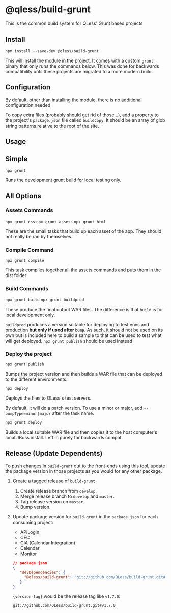 # @qless/build-grunt

This is the common build system for QLess' Grunt based projects

## Install
`npm install --save-dev @qless/build-grunt`

This will install the module in the project. It comes with a custom `grunt`
binary that only runs the commands below. This was done for backwards
compatibility until these projects are migrated to a more modern build.

## Configuration

By default, other than installing the module, there is no additional configuration needed.

To copy extra files (probably should get rid of those...), add a property to
the project's `package.json` file called `buildCopy`. It should be an array of glob string patterns relative to the root of the site.

## Usage

## Simple

`npx grunt`

Runs the development grunt build for local testing only.

## All Options

### Assets Commands

`npx grunt css` `npx grunt assets` `npx grunt html`

These are the small tasks that build up each asset of the app. They
should not really be ran by themselves.

### Compile Command

`npx grunt compile`

This task compiles together all the assets commands and puts them in the dist
folder

### Build Commands

`npx grunt build` `npx grunt buildprod`

These produce the final output WAR files. The difference is that `build` is for
local development only.

`buildprod` produces a version suitable for deploying to test envs and
production **but only if used after `bump`**. As such, it should not be used
on its own but is included here to build a sample to that can be used to test
what will get deployed. `npx grunt publish` should be used instead

### Deploy the project

`npx grunt publish`

Bumps the project version and then builds a WAR file that can be deployed to
the different environments.

`npx deploy`

Deploys the files to QLess's test servers.

By default, it will do a patch version. To use a minor or major, add `--bumpType=minor|major` after the task name.

`npx grunt deploy`

Builds a local suitable WAR file and then copies it to the host computer's
local JBoss install. Left in purely for backwards compat.

## Release (Update Dependents)

To push changes in `build-grunt` out to the front-ends using this tool, update the
package version in those projects as you would for any other package.

1. Create a tagged release of `build-grunt`

   1. Create release branch from `develop`.
   2. Merge release branch to `develop` and `master`.
   3. Tag release version on `master`.
   4. Bump version.

2. Update package version for `build-grunt` in the `package.json` for each consuming project:

   * APILogin
   * CEC
   * CIA (Calendar Integration)
   * Calendar
   * Monitor

   ```json
   // package.json
   {
      "devDependencies": {
        "@qless/build-grunt": "git://github.com/QLess/build-grunt.git#{version-tag}"
      }
   }
   ```

   `{version-tag}` would be the release tag like `v1.7.0`:

   ```
   git://github.com/QLess/build-grunt.git#v1.7.0
   ```
